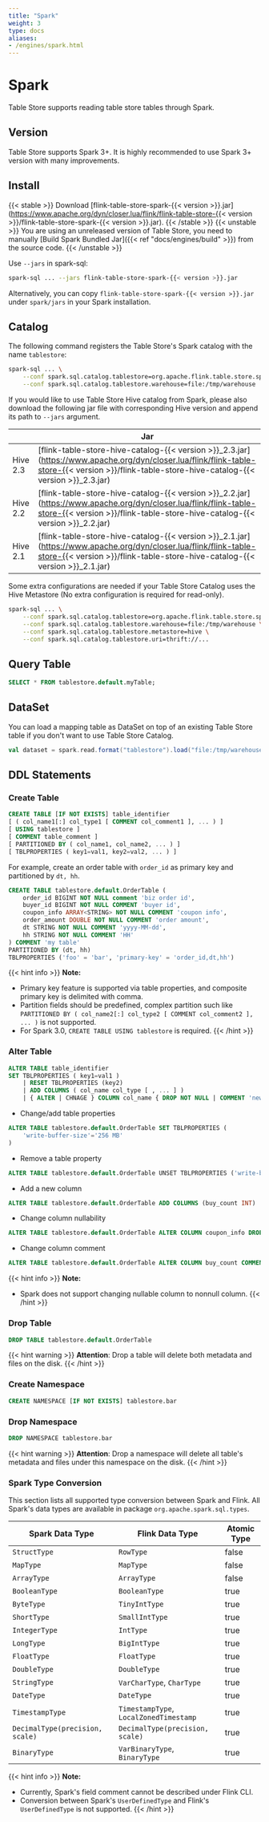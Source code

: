```yaml
---
title: "Spark"
weight: 3
type: docs
aliases:
- /engines/spark.html
---
```

<!--
Licensed to the Apache Software Foundation (ASF) under one
or more contributor license agreements.  See the NOTICE file
distributed with this work for additional information
regarding copyright ownership.  The ASF licenses this file
to you under the Apache License, Version 2.0 (the
"License"); you may not use this file except in compliance
with the License.  You may obtain a copy of the License at

  http://www.apache.org/licenses/LICENSE-2.0

Unless required by applicable law or agreed to in writing,
software distributed under the License is distributed on an
"AS IS" BASIS, WITHOUT WARRANTIES OR CONDITIONS OF ANY
KIND, either express or implied.  See the License for the
specific language governing permissions and limitations
under the License.
-->

# Spark

Table Store supports reading table store tables through Spark.

## Version

Table Store supports Spark 3+. It is highly recommended to use Spark 3+ version with many improvements.

## Install

{{< stable >}}
Download [flink-table-store-spark-{{< version >}}.jar](https://www.apache.org/dyn/closer.lua/flink/flink-table-store-{{< version >}}/flink-table-store-spark-{{< version >}}.jar).
{{< /stable >}}
{{< unstable >}}
You are using an unreleased version of Table Store, you need to manually [Build Spark Bundled Jar]({{< ref "docs/engines/build" >}}) from the source code.
{{< /unstable >}}

Use `--jars` in spark-sql:
```bash
spark-sql ... --jars flink-table-store-spark-{{< version >}}.jar
```

Alternatively, you can copy `flink-table-store-spark-{{< version >}}.jar` under `spark/jars` in your Spark installation.

## Catalog

The following command registers the Table Store's Spark catalog with the name `tablestore`:

```bash
spark-sql ... \
    --conf spark.sql.catalog.tablestore=org.apache.flink.table.store.spark.SparkCatalog \
    --conf spark.sql.catalog.tablestore.warehouse=file:/tmp/warehouse
```

If you would like to use Table Store Hive catalog from Spark, please also download the following jar file with corresponding Hive version and append its path to `--jars` argument.

| |Jar|
|---|---|
|Hive 2.3|[flink-table-store-hive-catalog-{{< version >}}_2.3.jar](https://www.apache.org/dyn/closer.lua/flink/flink-table-store-{{< version >}}/flink-table-store-hive-catalog-{{< version >}}_2.3.jar)|
|Hive 2.2|[flink-table-store-hive-catalog-{{< version >}}_2.2.jar](https://www.apache.org/dyn/closer.lua/flink/flink-table-store-{{< version >}}/flink-table-store-hive-catalog-{{< version >}}_2.2.jar)|
|Hive 2.1|[flink-table-store-hive-catalog-{{< version >}}_2.1.jar](https://www.apache.org/dyn/closer.lua/flink/flink-table-store-{{< version >}}/flink-table-store-hive-catalog-{{< version >}}_2.1.jar)|

Some extra configurations are needed if your Table Store Catalog uses the Hive
Metastore (No extra configuration is required for read-only).

```bash
spark-sql ... \
    --conf spark.sql.catalog.tablestore=org.apache.flink.table.store.spark.SparkCatalog \
    --conf spark.sql.catalog.tablestore.warehouse=file:/tmp/warehouse \
    --conf spark.sql.catalog.tablestore.metastore=hive \
    --conf spark.sql.catalog.tablestore.uri=thrift://...
```

## Query Table

```sql
SELECT * FROM tablestore.default.myTable;
```

## DataSet

You can load a mapping table as DataSet on top of an existing Table Store table if you don't want to use Table Store Catalog.

```scala
val dataset = spark.read.format("tablestore").load("file:/tmp/warehouse/default.db/myTable")
```

## DDL Statements

### Create Table
```sql
CREATE TABLE [IF NOT EXISTS] table_identifier 
[ ( col_name1[:] col_type1 [ COMMENT col_comment1 ], ... ) ]
[ USING tablestore ]    
[ COMMENT table_comment ]
[ PARTITIONED BY ( col_name1, col_name2, ... ) ]
[ TBLPROPERTIES ( key1=val1, key2=val2, ... ) ]       
```
For example, create an order table with `order_id` as primary key and partitioned by `dt, hh`.
```sql
CREATE TABLE tablestore.default.OrderTable (
    order_id BIGINT NOT NULL comment 'biz order id',
    buyer_id BIGINT NOT NULL COMMENT 'buyer id',
    coupon_info ARRAY<STRING> NOT NULL COMMENT 'coupon info',
    order_amount DOUBLE NOT NULL COMMENT 'order amount',
    dt STRING NOT NULL COMMENT 'yyyy-MM-dd',
    hh STRING NOT NULL COMMENT 'HH'
) COMMENT 'my table'
PARTITIONED BY (dt, hh)
TBLPROPERTIES ('foo' = 'bar', 'primary-key' = 'order_id,dt,hh')
```
{{< hint info >}}
__Note:__
- Primary key feature is supported via table properties, and composite primary key is delimited with comma.
- Partition fields should be predefined, complex partition such like `PARTITIONED BY ( col_name2[:] col_type2 [ COMMENT col_comment2 ], ... )` is not supported.
- For Spark 3.0, `CREATE TABLE USING tablestore` is required.
{{< /hint >}}

### Alter Table
```sql
ALTER TABLE table_identifier   
SET TBLPROPERTIES ( key1=val1 ) 
    | RESET TBLPROPERTIES (key2)
    | ADD COLUMNS ( col_name col_type [ , ... ] )
    | { ALTER | CHNAGE } COLUMN col_name { DROP NOT NULL | COMMENT 'new_comment'}
```

- Change/add table properties
```sql
ALTER TABLE tablestore.default.OrderTable SET TBLPROPERTIES (
    'write-buffer-size'='256 MB'
)
```

- Remove a table property
```sql
ALTER TABLE tablestore.default.OrderTable UNSET TBLPROPERTIES ('write-buffer-size')
```

- Add a new column
```sql
ALTER TABLE tablestore.default.OrderTable ADD COLUMNS (buy_count INT)
```

- Change column nullability
```sql
ALTER TABLE tablestore.default.OrderTable ALTER COLUMN coupon_info DROP NOT NULL
```

- Change column comment
```sql
ALTER TABLE tablestore.default.OrderTable ALTER COLUMN buy_count COMMENT 'buy count'
```

{{< hint info >}}
__Note:__
- Spark does not support changing nullable column to nonnull column.
{{< /hint >}}

### Drop Table

```sql
DROP TABLE tablestore.default.OrderTable
```
{{< hint warning >}}
__Attention__: Drop a table will delete both metadata and files on the disk.
{{< /hint >}}

### Create Namespace

```sql
CREATE NAMESPACE [IF NOT EXISTS] tablestore.bar
```

### Drop Namespace

```sql
DROP NAMESPACE tablestore.bar
```

{{< hint warning >}}
__Attention__: Drop a namespace will delete all table's metadata and files under this namespace on the disk.
{{< /hint >}}


### Spark Type Conversion

This section lists all supported type conversion between Spark and Flink.
All Spark's data types are available in package `org.apache.spark.sql.types`.

<table class="table table-bordered">
    <thead>
    <tr>
      <th class="text-left" style="width: 10%">Spark Data Type</th>
      <th class="text-left" style="width: 10%">Flink Data Type</th>
      <th class="text-left" style="width: 5%">Atomic Type</th>
    </tr>
    </thead>
    <tbody>
    <tr>
      <td><code>StructType</code></td>
      <td><code>RowType</code></td>
      <td>false</td>
    </tr>
    <tr>
      <td><code>MapType</code></td>
      <td><code>MapType</code></td>
      <td>false</td>
    </tr>
    <tr>
      <td><code>ArrayType</code></td>
      <td><code>ArrayType</code></td>
      <td>false</td>
    </tr>
    <tr>
      <td><code>BooleanType</code></td>
      <td><code>BooleanType</code></td>
      <td>true</td>
    </tr>
    <tr>
      <td><code>ByteType</code></td>
      <td><code>TinyIntType</code></td>
      <td>true</td>
    </tr>
    <tr>
      <td><code>ShortType</code></td>
      <td><code>SmallIntType</code></td>
      <td>true</td>
    </tr>
    <tr>
      <td><code>IntegerType</code></td>
      <td><code>IntType</code></td>
      <td>true</td>
    </tr>
    <tr>
      <td><code>LongType</code></td>
      <td><code>BigIntType</code></td>
      <td>true</td>
    </tr>
    <tr>
      <td><code>FloatType</code></td>
      <td><code>FloatType</code></td>
      <td>true</td>
    </tr>
    <tr>
      <td><code>DoubleType</code></td>
      <td><code>DoubleType</code></td>
      <td>true</td>
    </tr>
    <tr>
      <td><code>StringType</code></td>
      <td><code>VarCharType</code>, <code>CharType</code></td>
      <td>true</td>
    </tr>
    <tr>
      <td><code>DateType</code></td>
      <td><code>DateType</code></td>
      <td>true</td>
    </tr>
    <tr>
      <td><code>TimestampType</code></td>
      <td><code>TimestampType</code>, <code>LocalZonedTimestamp</code></td>
      <td>true</td>
    </tr>
    <tr>
      <td><code>DecimalType(precision, scale)</code></td>
      <td><code>DecimalType(precision, scale)</code></td>
      <td>true</td>
    </tr>
    <tr>
      <td><code>BinaryType</code></td>
      <td><code>VarBinaryType</code>, <code>BinaryType</code></td>
      <td>true</td>
    </tr>
    </tbody>
</table>

{{< hint info >}}
__Note:__
- Currently, Spark's field comment cannot be described under Flink CLI.
- Conversion between Spark's `UserDefinedType` and Flink's `UserDefinedType` is not supported.
{{< /hint >}}
